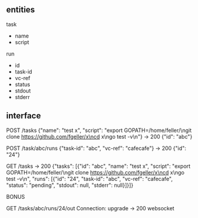 entities
--------
task
  - name
  - script

run
  - id
  - task-id
  - vc-ref
  - status
  - stdout
  - stderr

interface
---------

POST /tasks {"name": "test x", "script": "export GOPATH=/home/feller/\ngit clone https://github.com/fgeller/x\ncd x\ngo test -v\n"}
 -> 200 {"id": "abc"}

POST /task/abc/runs {"task-id": "abc", "vc-ref": "cafecafe"}
 -> 200 {"id": "24"}

GET /tasks
 -> 200 {"tasks": [{"id": "abc", "name": "test x", "script": "export GOPATH=/home/feller/\ngit clone https://github.com/fgeller/x\ncd x\ngo test -v\n", "runs": [{"id": "24", "task-id": "abc", "vc-ref": "cafecafe", "status": "pending", "stdout": null, "stderr": null}]}]}

BONUS

GET /tasks/abc/runs/24/out Connection: upgrade
 -> 200 websocket
